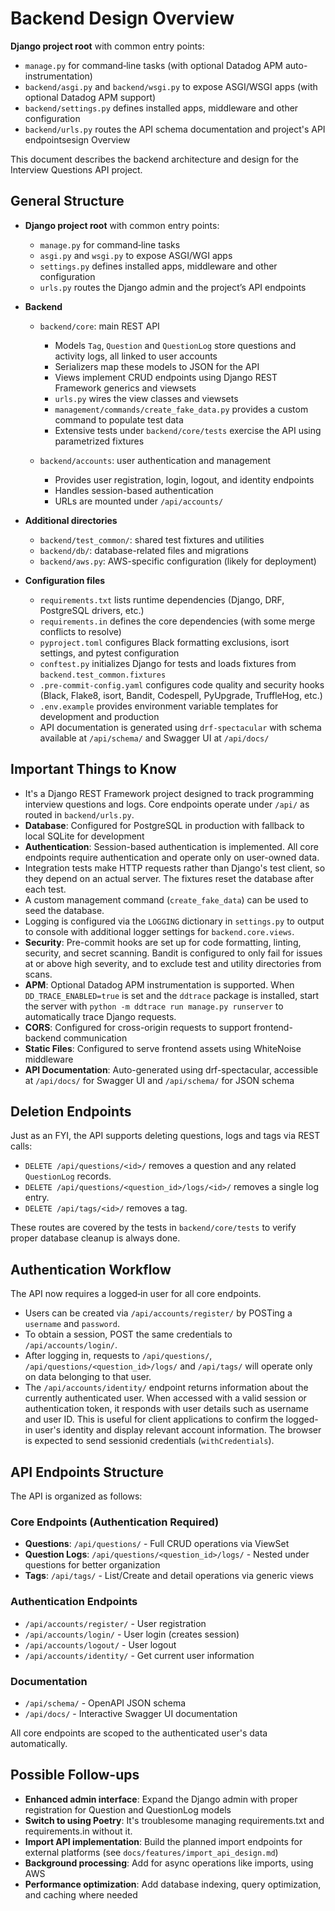 # Backend Design Overview

**Django project root** with common entry points:
  - `manage.py` for command‑line tasks (with optional Datadog APM auto-instrumentation)
  - `backend/asgi.py` and `backend/wsgi.py` to expose ASGI/WSGI apps (with optional Datadog APM support)
  - `backend/settings.py` defines installed apps, middleware and other configuration
  - `backend/urls.py` routes the API schema documentation and project's API endpointsesign Overview

This document describes the backend architecture and design for the Interview Questions API project.

## General Structure

- **Django project root** with common entry points:
  - `manage.py` for command‑line tasks
  - `asgi.py` and `wsgi.py` to expose ASGI/WGI apps
  - `settings.py` defines installed apps, middleware and other configuration
  - `urls.py` routes the Django admin and the project’s API endpoints

- **Backend**
  - `backend/core`: main REST API
    - Models `Tag`, `Question` and `QuestionLog` store questions and activity logs, all linked to user accounts
    - Serializers map these models to JSON for the API
    - Views implement CRUD endpoints using Django REST Framework generics and viewsets
    - `urls.py` wires the view classes and viewsets
    - `management/commands/create_fake_data.py` provides a custom command to populate test data
    - Extensive tests under `backend/core/tests` exercise the API using parametrized fixtures

  - `backend/accounts`: user authentication and management
    - Provides user registration, login, logout, and identity endpoints
    - Handles session-based authentication
    - URLs are mounted under `/api/accounts/`

- **Additional directories**
  - `backend/test_common/`: shared test fixtures and utilities
  - `backend/db/`: database-related files and migrations
  - `backend/aws.py`: AWS-specific configuration (likely for deployment)

- **Configuration files**
  - `requirements.txt` lists runtime dependencies (Django, DRF, PostgreSQL drivers, etc.)
  - `requirements.in` defines the core dependencies (with some merge conflicts to resolve)
  - `pyproject.toml` configures Black formatting exclusions, isort settings, and pytest configuration
  - `conftest.py` initializes Django for tests and loads fixtures from `backend.test_common.fixtures`
  - `.pre-commit-config.yaml` configures code quality and security hooks (Black, Flake8, isort, Bandit, Codespell, PyUpgrade, TruffleHog, etc.)
  - `.env.example` provides environment variable templates for development and production
  - API documentation is generated using `drf-spectacular` with schema available at `/api/schema/` and Swagger UI at `/api/docs/`

## Important Things to Know

- It's a Django REST Framework project designed to track programming interview questions and logs. Core endpoints operate under `/api/` as routed in `backend/urls.py`.
- **Database**: Configured for PostgreSQL in production with fallback to local SQLite for development
- **Authentication**: Session-based authentication is implemented. All core endpoints require authentication and operate only on user-owned data.
- Integration tests make HTTP requests rather than Django's test client, so they depend on an actual server. The fixtures reset the database after each test.
- A custom management command (`create_fake_data`) can be used to seed the database.
- Logging is configured via the `LOGGING` dictionary in `settings.py` to output to console with additional logger settings for `backend.core.views`.
- **Security**: Pre-commit hooks are set up for code formatting, linting, security, and secret scanning. Bandit is configured to only fail for issues at or above high severity, and to exclude test and utility directories from scans.
- **APM**: Optional Datadog APM instrumentation is supported. When `DD_TRACE_ENABLED=true` is set and the `ddtrace` package is installed, start the server with `python -m ddtrace run manage.py runserver` to automatically trace Django requests.
- **CORS**: Configured for cross-origin requests to support frontend-backend communication
- **Static Files**: Configured to serve frontend assets using WhiteNoise middleware
- **API Documentation**: Auto-generated using drf-spectacular, accessible at `/api/docs/` for Swagger UI and `/api/schema/` for JSON schema

## Deletion Endpoints

Just as an FYI, the API supports deleting questions, logs and tags via REST calls:

- `DELETE /api/questions/<id>/` removes a question and any related `QuestionLog` records.
- `DELETE /api/questions/<question_id>/logs/<id>/` removes a single log entry.
- `DELETE /api/tags/<id>/` removes a tag.

These routes are covered by the tests in `backend/core/tests` to verify proper database cleanup is always done.

## Authentication Workflow

The API now requires a logged‑in user for all core endpoints.
- Users can be created via `/api/accounts/register/` by POSTing a `username` and `password`.
- To obtain a session, POST the same credentials to `/api/accounts/login/`.
- After logging in, requests to `/api/questions/`, `/api/questions/<question_id>/logs/` and `/api/tags/` will operate only on data belonging to that user.
- The `/api/accounts/identity/` endpoint returns information about the currently authenticated user. When accessed with a valid session or authentication token, it responds with user details such as username and user ID. This is useful for client applications to confirm the logged-in user's identity and display relevant account information. The browser is expected to send sessionid credentials (`withCredentials`).

## API Endpoints Structure

The API is organized as follows:

### Core Endpoints (Authentication Required)
- **Questions**: `/api/questions/` - Full CRUD operations via ViewSet
- **Question Logs**: `/api/questions/<question_id>/logs/` - Nested under questions for better organization
- **Tags**: `/api/tags/` - List/Create and detail operations via generic views

### Authentication Endpoints
- `/api/accounts/register/` - User registration
- `/api/accounts/login/` - User login (creates session)
- `/api/accounts/logout/` - User logout
- `/api/accounts/identity/` - Get current user information

### Documentation
- `/api/schema/` - OpenAPI JSON schema
- `/api/docs/` - Interactive Swagger UI documentation

All core endpoints are scoped to the authenticated user's data automatically.

## Possible Follow-ups

- **Enhanced admin interface**: Expand the Django admin with proper registration for Question and QuestionLog models
- **Switch to using Poetry**: It's troublesome managing requirements.txt and requirements.in without it.
- **Import API implementation**: Build the planned import endpoints for external platforms (see `docs/features/import_api_design.md`)
- **Background processing**: Add for async operations like imports, using AWS
- **Performance optimization**: Add database indexing, query optimization, and caching where needed
